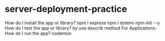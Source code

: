 # server-deployment-practice

How do I install the app or library?
npm i express 
npm i dotenv
npm init --y
How do I test the app or library?
by use describ method
For Applications:
How do I run the app?
nodemon
